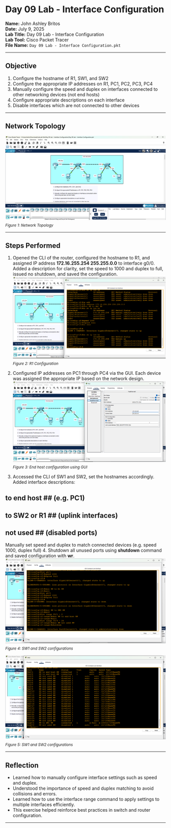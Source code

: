 # Day 09 Lab - Interface Configuration

**Name:** John Ashley Britos  
**Date:** July 9, 2025  
**Lab Title:** Day 09 Lab - Interface Configuration  
**Lab Tool:** Cisco Packet Tracer  
**File Name:** `Day 09 Lab - Interface Configuration.pkt`

---

## Objective 

1. Configure the hostname of R1, SW1, and SW2
2. Configure the appropriate IP addresses on R1, PC1, PC2, PC3, PC4
3. Manually configure the speed and duplex on interfaces connected to other 
    networking devices (not end hosts)
4. Configure appropriate descriptions on each interface
5. Disable interfaces which are not connected to other devices

---

## Network Topology 

![Day 09 Topology](./assets/1.png)  
<sub>*Figure 1: Network Topology*</sub>

---

## Steps Performed 
1. Opened the CLI of the router, configured the hostname to R1, and assigned IP address **172.16.255.254 255.255.0.0** to interface g0/0.
Added a description for clarity, set the speed to 1000 and duplex to full, issued no shutdown, and saved the configuration.
![1](./assets/2.png)  
<sub>*Figure 2: R1 Configuration*</sub>

2. Configured IP addresses on PC1 through PC4 via the GUI. Each device was assigned the appropriate IP based on the network design.
![2](./assets/4.png)  
<sub>*Figure 3: End host configuration using GUI*</sub>

3. Accessed the CLI of SW1 and SW2, set the hostnames accordingly.
Added interface descriptions:
## to end host ## (e.g. PC1)
## to SW2 or R1 ## (uplink interfaces)
## not used ## (disabled ports)
Manually set speed and duplex to match connected devices (e.g. speed 1000, duplex full)
4. Shutdown all unused ports using **shutdown** command and saved configuration with **wr**.
![3](./assets/7.png)  
<sub>*Figure 4: SW1 and SW2 configurations*</sub>

![4](./assets/8.png)  
<sub>*Figure 5: SW1 and SW2 configurations*</sub>

---
## Reflection

- Learned how to manually configure interface settings such as speed and duplex.
- Understood the importance of speed and duplex matching to avoid collisions and errors.
- Learned how to use the interface range command to apply settings to multiple interfaces efficiently.
- This exercise helped reinforce best practices in switch and router configuration.

---